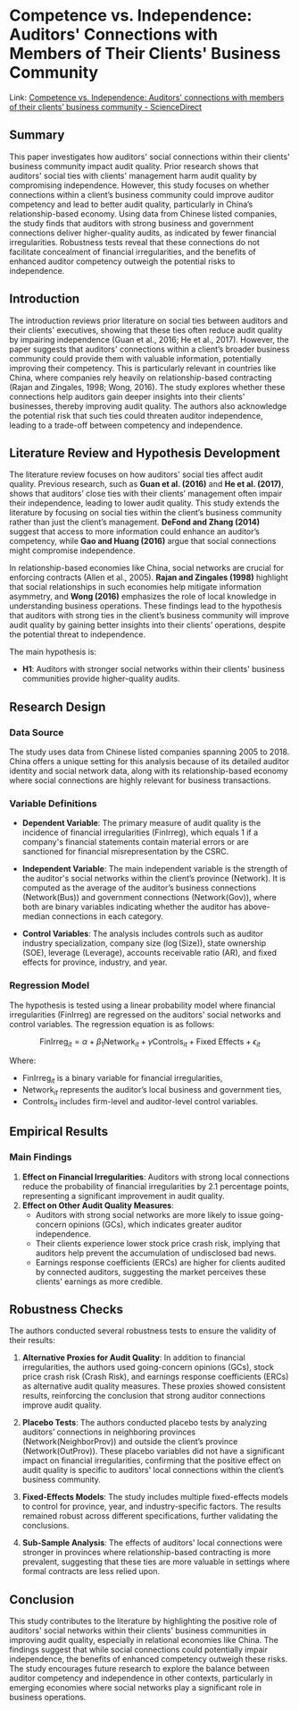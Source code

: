# Competence vs. Independence: Auditors' Connections with Members of Their Clients' Business Community

Link: [Competence vs. Independence: Auditors' connections with members of their clients’ business community - ScienceDirect](https://www.sciencedirect.com/science/article/pii/S0165410124000326)

## Summary

This paper investigates how auditors' social connections within their clients' business community impact audit quality. Prior research shows that auditors' social ties with clients' management harm audit quality by compromising independence. However, this study focuses on whether connections within a client’s business community could improve auditor competency and lead to better audit quality, particularly in China’s relationship-based economy. Using data from Chinese listed companies, the study finds that auditors with strong business and government connections deliver higher-quality audits, as indicated by fewer financial irregularities. Robustness tests reveal that these connections do not facilitate concealment of financial irregularities, and the benefits of enhanced auditor competency outweigh the potential risks to independence.

## Introduction

The introduction reviews prior literature on social ties between auditors and their clients' executives, showing that these ties often reduce audit quality by impairing independence (Guan et al., 2016; He et al., 2017). However, the paper suggests that auditors' connections within a client’s broader business community could provide them with valuable information, potentially improving their competency. This is particularly relevant in countries like China, where companies rely heavily on relationship-based contracting (Rajan and Zingales, 1998; Wong, 2016). The study explores whether these connections help auditors gain deeper insights into their clients' businesses, thereby improving audit quality. The authors also acknowledge the potential risk that such ties could threaten auditor independence, leading to a trade-off between competency and independence.

## Literature Review and Hypothesis Development

The literature review focuses on how auditors' social ties affect audit quality. Previous research, such as **Guan et al. (2016)** and **He et al. (2017)**, shows that auditors’ close ties with their clients’ management often impair their independence, leading to lower audit quality. This study extends the literature by focusing on social ties within the client’s business community rather than just the client’s management. **DeFond and Zhang (2014)** suggest that access to more information could enhance an auditor’s competency, while **Gao and Huang (2016)** argue that social connections might compromise independence.

In relationship-based economies like China, social networks are crucial for enforcing contracts (Allen et al., 2005). **Rajan and Zingales (1998)** highlight that social relationships in such economies help mitigate information asymmetry, and **Wong (2016)** emphasizes the role of local knowledge in understanding business operations. These findings lead to the hypothesis that auditors with strong ties in the client’s business community will improve audit quality by gaining better insights into their clients’ operations, despite the potential threat to independence.

The main hypothesis is:
- **H1**: Auditors with stronger social networks within their clients' business communities provide higher-quality audits.

## Research Design

### Data Source

The study uses data from Chinese listed companies spanning 2005 to 2018. China offers a unique setting for this analysis because of its detailed auditor identity and social network data, along with its relationship-based economy where social connections are highly relevant for business transactions.

### Variable Definitions

- **Dependent Variable**: The primary measure of audit quality is the incidence of financial irregularities ($\text{FinIrreg}$), which equals 1 if a company's financial statements contain material errors or are sanctioned for financial misrepresentation by the CSRC.
  
- **Independent Variable**: The main independent variable is the strength of the auditor's social networks within the client’s province ($\text{Network}$). It is computed as the average of the auditor’s business connections ($\text{Network(Bus)}$) and government connections ($\text{Network(Gov)}$), where both are binary variables indicating whether the auditor has above-median connections in each category.

- **Control Variables**: The analysis includes controls such as auditor industry specialization, company size ($\log(\text{Size})$), state ownership (SOE), leverage (Leverage), accounts receivable ratio (AR), and fixed effects for province, industry, and year.

### Regression Model

The hypothesis is tested using a linear probability model where financial irregularities ($\text{FinIrreg}$) are regressed on the auditors' social networks and control variables. The regression equation is as follows:

$$
\text{FinIrreg}_{it} = \alpha + \beta_1 \text{Network}_{it} + \gamma \text{Controls}_{it} + \text{Fixed Effects} + \epsilon_{it}
$$

Where:
- $\text{FinIrreg}_{it}$ is a binary variable for financial irregularities,
- $\text{Network}_{it}$ represents the auditor’s local business and government ties,
- $\text{Controls}_{it}$ includes firm-level and auditor-level control variables.

## Empirical Results

### Main Findings

1. **Effect on Financial Irregularities**: Auditors with strong local connections reduce the probability of financial irregularities by 2.1 percentage points, representing a significant improvement in audit quality.
2. **Effect on Other Audit Quality Measures**:
   - Auditors with strong social networks are more likely to issue going-concern opinions (GCs), which indicates greater auditor independence.
   - Their clients experience lower stock price crash risk, implying that auditors help prevent the accumulation of undisclosed bad news.
   - Earnings response coefficients (ERCs) are higher for clients audited by connected auditors, suggesting the market perceives these clients' earnings as more credible.

## Robustness Checks

The authors conducted several robustness tests to ensure the validity of their results:

1. **Alternative Proxies for Audit Quality**: In addition to financial irregularities, the authors used going-concern opinions (GCs), stock price crash risk (Crash Risk), and earnings response coefficients (ERCs) as alternative audit quality measures. These proxies showed consistent results, reinforcing the conclusion that strong auditor connections improve audit quality.

2. **Placebo Tests**: The authors conducted placebo tests by analyzing auditors’ connections in neighboring provinces ($\text{Network(NeighborProv)}$) and outside the client’s province ($\text{Network(OutProv)}$). These placebo variables did not have a significant impact on financial irregularities, confirming that the positive effect on audit quality is specific to auditors' local connections within the client’s business community.

3. **Fixed-Effects Models**: The study includes multiple fixed-effects models to control for province, year, and industry-specific factors. The results remained robust across different specifications, further validating the conclusions.

4. **Sub-Sample Analysis**: The effects of auditors' local connections were stronger in provinces where relationship-based contracting is more prevalent, suggesting that these ties are more valuable in settings where formal contracts are less relied upon.

## Conclusion

This study contributes to the literature by highlighting the positive role of auditors' social networks within their clients' business communities in improving audit quality, especially in relational economies like China. The findings suggest that while social connections could potentially impair independence, the benefits of enhanced competency outweigh these risks. The study encourages future research to explore the balance between auditor competency and independence in other contexts, particularly in emerging economies where social networks play a significant role in business operations.